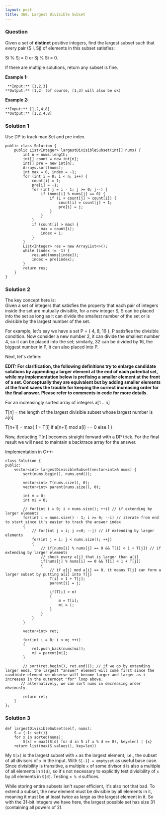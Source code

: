 ```yaml
---
layout: post
title: 368. Largest Divisible Subset
---
```

### Question
Given a set of **distinct** positive integers, find the largest subset such
that every pair (S i, Sj) of elements in this subset satisfies:

Si % Sj = 0 or Sj % Si = 0.

If there are multiple solutions, return any subset is fine.

 **Example 1:**

    
    
     **Input:** [1,2,3]
    **Output:** [1,2] (of course, [1,3] will also be ok)
    

**Example 2:**

    
    
    **Input:** [1,2,4,8]
    **Output:** [1,2,4,8]
    

### Solution 1
Use DP to track max Set and pre index.

    
    
    public class Solution {
        public List<Integer> largestDivisibleSubset(int[] nums) {
            int n = nums.length;
            int[] count = new int[n];
            int[] pre = new int[n];
            Arrays.sort(nums);
            int max = 0, index = -1;
            for (int i = 0; i < n; i++) {
                count[i] = 1;
                pre[i] = -1;
                for (int j = i - 1; j >= 0; j--) {
                    if (nums[i] % nums[j] == 0) {
                        if (1 + count[j] > count[i]) {
                            count[i] = count[j] + 1;
                            pre[i] = j;
                        }
                    }
                }
                if (count[i] > max) {
                    max = count[i];
                    index = i;
                }
            }
            List<Integer> res = new ArrayList<>();
            while (index != -1) {
                res.add(nums[index]);
                index = pre[index];
            }
            return res;
        }
    }


### Solution 2
The key concept here is:  
Given a set of integers that satisfies the property that each pair of integers
inside the set are mutually divisible, for a new integer S, S can be placed
into the set as long as it can divide the smallest number of the set or is
divisible by the largest number of the set.

For example, let's say we have a set P = { 4, 8, 16 }, P satisfies the
divisible condition. Now consider a new number 2, it can divide the smallest
number 4, so it can be placed into the set; similarly, 32 can be divided by
16, the biggest number in P, it can also placed into P.

Next, let's define:

 **EDIT: For clarification, the following definitions try to enlarge candidate
solutions by appending a larger element at the end of each potential set,
while my implementation below is prefixing a smaller element at the front of a
set. Conceptually they are equivalent but by adding smaller elements at the
front saves the trouble for keeping the correct increasing order for the final
answer. Please refer to comments in code for more details.**

For an increasingly sorted array of integers a[1 .. n]

T[n] = the length of the largest divisible subset whose largest number is a[n]

T[n+1] = max{ 1 + T[i] if a[n+1] mod a[i] == 0 else 1 }

Now, deducting T[n] becomes straight forward with a DP trick. For the final
result we will need to maintain a backtrace array for the answer.

Implementation in C++:

    
    
    class Solution {
    public:
        vector<int> largestDivisibleSubset(vector<int>& nums) {
            sort(nums.begin(), nums.end());
            
            vector<int> T(nums.size(), 0);
            vector<int> parent(nums.size(), 0);
            
            int m = 0;
            int mi = 0;
            
            // for(int i = 0; i < nums.size(); ++i) // if extending by larger elements
            for(int i = nums.size() - 1; i >= 0; --i) // iterate from end to start since it's easier to track the answer index
            {
                // for(int j = i; j >=0; --j) // if extending by larger elements
                for(int j = i; j < nums.size(); ++j)
                {
                    // if(nums[i] % nums[j] == 0 && T[i] < 1 + T[j]) // if extending by larger elements
                    // check every a[j] that is larger than a[i]
                    if(nums[j] % nums[i] == 0 && T[i] < 1 + T[j])
                    {
                        // if a[j] mod a[i] == 0, it means T[j] can form a larger subset by putting a[i] into T[j]
                        T[i] = 1 + T[j];
                        parent[i] = j;
                        
                        if(T[i] > m)
                        {
                            m = T[i];
                            mi = i;
                        }
                    }
                }
            }
            
            vector<int> ret;
            
            for(int i = 0; i < m; ++i)
            {
                ret.push_back(nums[mi]);
                mi = parent[mi];
            }
    
            // sort(ret.begin(), ret.end()); // if we go by extending larger ends, the largest "answer" element will come first since the candidate element we observe will become larger and larger as i increases in the outermost "for" loop above.
           // alternatively, we can sort nums in decreasing order obviously. 
            
            return ret;
        }
    };


### Solution 3
    
    
    def largestDivisibleSubset(self, nums):
        S = {-1: set()}
        for x in sorted(nums):
            S[x] = max((S[d] for d in S if x % d == 0), key=len) | {x}
        return list(max(S.values(), key=len))
    

My `S[x]` is the largest subset with `x` as the largest element, i.e., the
subset of all divisors of `x` in the input. With `S[-1] = emptyset` as useful
base case. Since divisibility is transitive, a multiple `x` of some divisor
`d` is also a multiple of all elements in `S[d]`, so it's not necessary to
explicitly test divisibility of `x` by all elements in `S[d]`. Testing `x % d`
suffices.

While storing entire subsets isn't super efficient, it's also not that bad. To
extend a subset, the new element must be divisible by all elements in it,
meaning it must be at least twice as large as the largest element in it. So
with the 31-bit integers we have here, the largest possible set has size 31
(containing all powers of 2).



